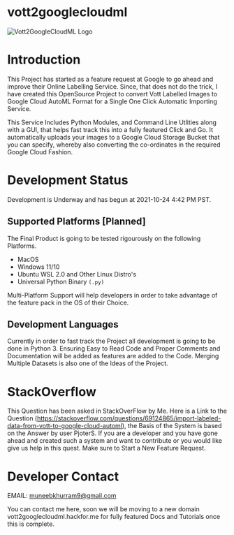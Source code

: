 # vott2googlecloudml
![Vott2GoogleCloudML Logo](https://i.imgur.com/N8lSEjW.png)
# Introduction

This Project has started as a feature request at Google to go ahead and improve their Online Labelling Service. Since, that does not do the trick, I have created this OpenSource Project to convert Vott Labelled Images to Google Cloud AutoML Format for a Single One Click Automatic Importing Service. 

This Service Includes Python Modules, and Command Line Utlities along with a GUI, that helps fast track this into a fully featured Click and Go. It automatically uploads your images to a Google Cloud Storage Bucket that you can specify, whereby also converting the co-ordinates in the required Google Cloud Fashion.


# Development Status

Development is Underway and has begun at 2021-10-24 4:42 PM PST. 

## Supported Platforms [Planned]

The Final Product is going to be tested rigourously on the following Platforms.

- MacOS
- Windows 11/10
- Ubuntu WSL 2.0 and Other Linux Distro's
- Universal Python Binary `(.py)`

Multi-Platform Support will help developers in order to take advantage of the feature pack in the OS of their Choice. 

## Development Languages

Currently in order to fast track the Project all development is going to be done in Python 3. Ensuring Easy to Read Code and Proper Comments and Documentation will be added as features are added to the Code. Merging Multiple Datasets is also one of the Ideas of the Project.



# StackOverflow

This Question has been asked in StackOverFlow by Me. Here is a Link to the Question (https://stackoverflow.com/questions/69124865/import-labeled-data-from-vott-to-google-cloud-automl), the Basis of the System is based on the Answer by user PjoterS. If you are a developer and you have gone ahead and created such a system and want to contribute or you would like give us help in this quest. Make sure to Start a New Feature Request.


# Developer Contact

EMAIL: muneebkhurram9@gmail.com

You can contact me here, soon we will be moving to a new domain vott2googlecloudml.hackfor.me for fully featured Docs and Tutorials once this is complete.


